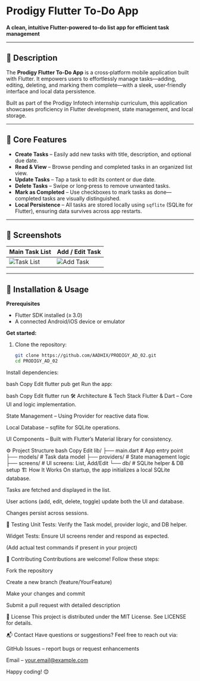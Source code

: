 # Prodigy Flutter To‑Do App

**A clean, intuitive Flutter-powered to‑do list app for efficient task management**

---

## 🚀 Description

The **Prodigy Flutter To‑Do App** is a cross‑platform mobile application built with Flutter. It empowers users to effortlessly manage tasks—adding, editing, deleting, and marking them complete—with a sleek, user‑friendly interface and local data persistence.

Built as part of the Prodigy Infotech internship curriculum, this application showcases proficiency in Flutter development, state management, and local storage.

---

## 🎯 Core Features

- **Create Tasks** – Easily add new tasks with title, description, and optional due date.  
- **Read & View** – Browse pending and completed tasks in an organized list view.  
- **Update Tasks** – Tap a task to edit its content or due date.  
- **Delete Tasks** – Swipe or long‑press to remove unwanted tasks.  
- **Mark as Completed** – Use checkboxes to mark tasks as done—completed tasks are visually distinguished.  
- **Local Persistence** – All tasks are stored locally using `sqflite` (SQLite for Flutter), ensuring data survives across app restarts.

---

## 📱 Screenshots

<!-- Replace with real screenshots once available -->
| Main Task List | Add / Edit Task |
|----------------|------------------|
| ![Task List](screenshots/task_list.png) | ![Add Task](screenshots/add_edit_task.png) |

---

## 🧰 Installation & Usage

**Prerequisites**  
- Flutter SDK installed (≥ 3.0)  
- A connected Android/iOS device or emulator

**Get started:**

1. Clone the repository:  
   ```bash
   git clone https://github.com/AADHIX/PRODIGY_AD_02.git
   cd PRODIGY_AD_02
Install dependencies:

bash
Copy
Edit
flutter pub get
Run the app:

bash
Copy
Edit
flutter run
🛠 Architecture & Tech Stack
Flutter & Dart – Core UI and logic implementation.

State Management – Using Provider for reactive data flow.

Local Database – sqflite for SQLite operations.

UI Components – Built with Flutter’s Material library for consistency.

⚙️ Project Structure
bash
Copy
Edit
lib/
├── main.dart           # App entry point
├── models/             # Task data model
├── providers/          # State management logic
├── screens/            # UI screens: List, Add/Edit
└── db/                 # SQLite helper & DB setup
🏗️ How It Works
On startup, the app initializes a local SQLite database.

Tasks are fetched and displayed in the list.

User actions (add, edit, delete, toggle) update both the UI and database.

Changes persist across sessions.

🧪 Testing
Unit Tests: Verify the Task model, provider logic, and DB helper.

Widget Tests: Ensure UI screens render and respond as expected.

(Add actual test commands if present in your project)

🤝 Contributing
Contributions are welcome! Follow these steps:

Fork the repository

Create a new branch (feature/YourFeature)

Make your changes and commit

Submit a pull request with detailed description

🧾 License
This project is distributed under the MIT License. See LICENSE for details.

📬 Contact
Have questions or suggestions? Feel free to reach out via:

GitHub Issues – report bugs or request enhancements

Email – your.email@example.com

Happy coding! 😊
